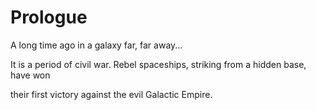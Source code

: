 # Prologue

A long time ago in a galaxy far, far away...

<!-- #some_tag? #another-tag #yet.1.한글.another -->
It is a period of civil war.
Rebel spaceships, striking
from a hidden base, have won

<!-- and other text #last_tag -->

their first victory against
the evil Galactic Empire.